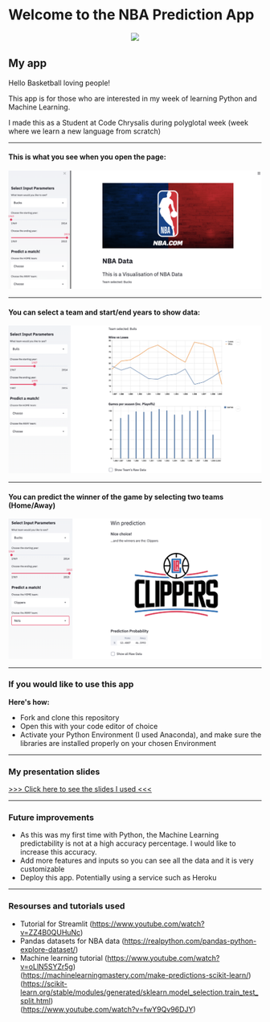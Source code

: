 # Welcome to the NBA Prediction App 

<div align="center">
  <img src="https://cdn.nba.net/nba-drupal-prod/2017-08/Twitter-seo-image-NBA-logman.jpg" width="">
</div>

## My app

Hello Basketball loving people!

This app is for those who are interested in my week of learning Python and Machine Learning.

I made this as a Student at Code Chrysalis during polyglotal week (week where we learn a new language from scratch)

---

#### This is what you see when you open the page:

![](readme_imgs/2020-08-27-17-42-53.png)

---

#### You can select a team and start/end years to show data:

![](readme_imgs/2020-08-27-17-45-21.png)

---

#### You can predict the winner of the game by selecting two teams (Home/Away)

![](readme_imgs/2020-08-27-17-47-59.png)

---

### If you would like to use this app

**Here's how:**

* Fork and clone this repository
* Open this with your code editor of choice
* Activate your Python Environment (I used Anaconda), and make sure the libraries are installed properly on your chosen Environment

---

### My presentation slides

[>>> Click here to see the slides I used <<<](
https://docs.google.com/presentation/d/e/2PACX-1vRXO3l_9rm6H4n9lo0Q0UoBhfDC-RfQb0ASpoTT0CBJX51o9KW8aZwrquzvn2lq2eSWcKi-1Q-G6SjP/pub?start=false&loop=false&delayms=3000)



---

### Future improvements

* As this was my first time with Python, the Machine Learning predictability is not at a high accuracy percentage. I would like to increase this accuracy.
* Add more features and inputs so you can see all the data and it is very customizable
* Deploy this app. Potentially using a service such as Heroku

---

### Resourses and tutorials used

* Tutorial for Streamlit (https://www.youtube.com/watch?v=ZZ4B0QUHuNc)
* Pandas datasets for NBA data (https://realpython.com/pandas-python-explore-dataset/)
* Machine learning tutorial (https://www.youtube.com/watch?v=oLlN5SYZr5g) <br> (https://machinelearningmastery.com/make-predictions-scikit-learn/) <br> (https://scikit-learn.org/stable/modules/generated/sklearn.model_selection.train_test_split.html) <br> (https://www.youtube.com/watch?v=fwY9Qv96DJY)